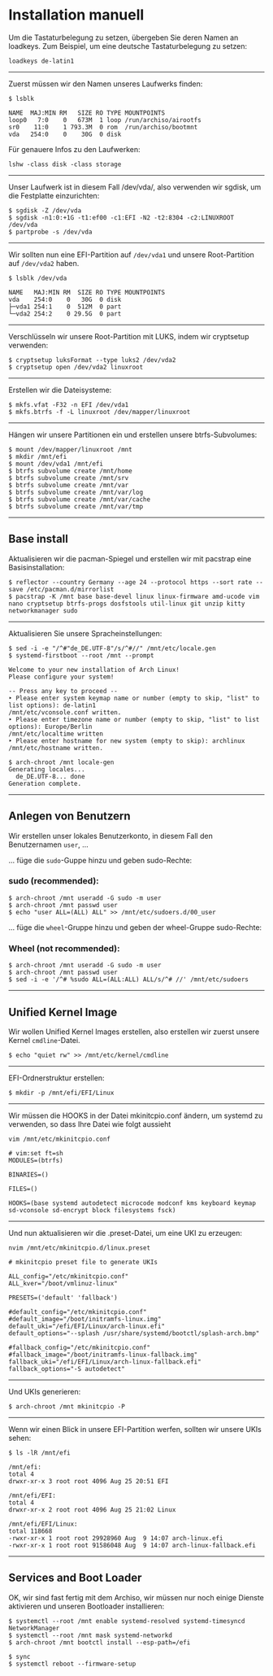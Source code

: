 # Installation manuell
Um die Tastaturbelegung zu setzen, übergeben Sie deren Namen an loadkeys. Zum Beispiel, um eine deutsche Tastaturbelegung zu setzen:
```
loadkeys de-latin1
```
---
Zuerst müssen wir den Namen unseres Laufwerks finden:
```
$ lsblk
```
```
NAME  MAJ:MIN RM   SIZE RO TYPE MOUNTPOINTS
loop0   7:0    0   673M  1 loop /run/archiso/airootfs
sr0    11:0    1 793.3M  0 rom  /run/archiso/bootmnt
vda   254:0    0    30G  0 disk 
```

Für genauere Infos zu den Laufwerken:
```
lshw -class disk -class storage
```

---

Unser Laufwerk ist in diesem Fall /dev/vda/, also verwenden wir sgdisk, um die Festplatte einzurichten:
```
$ sgdisk -Z /dev/vda
$ sgdisk -n1:0:+1G -t1:ef00 -c1:EFI -N2 -t2:8304 -c2:LINUXROOT /dev/vda
$ partprobe -s /dev/vda
```
---

Wir sollten nun eine EFI-Partition auf `/dev/vda1` und unsere Root-Partition auf `/dev/vda2` haben.

```
$ lsblk /dev/vda
```
```
NAME   MAJ:MIN RM  SIZE RO TYPE MOUNTPOINTS
vda    254:0    0   30G  0 disk 
├─vda1 254:1    0  512M  0 part 
└─vda2 254:2    0 29.5G  0 part
```

---

Verschlüsseln wir unsere Root-Partition mit LUKS, indem wir cryptsetup verwenden:

```
$ cryptsetup luksFormat --type luks2 /dev/vda2
$ cryptsetup open /dev/vda2 linuxroot
```
---

Erstellen wir die Dateisysteme:
```
$ mkfs.vfat -F32 -n EFI /dev/vda1
$ mkfs.btrfs -f -L linuxroot /dev/mapper/linuxroot
```

---

Hängen wir unsere Partitionen ein und erstellen unsere btrfs-Subvolumes:

```
$ mount /dev/mapper/linuxroot /mnt
$ mkdir /mnt/efi
$ mount /dev/vda1 /mnt/efi
$ btrfs subvolume create /mnt/home
$ btrfs subvolume create /mnt/srv
$ btrfs subvolume create /mnt/var
$ btrfs subvolume create /mnt/var/log
$ btrfs subvolume create /mnt/var/cache
$ btrfs subvolume create /mnt/var/tmp
```
---

## Base install

Aktualisieren wir die pacman-Spiegel und erstellen wir mit pacstrap eine Basisinstallation:
```
$ reflector --country Germany --age 24 --protocol https --sort rate --save /etc/pacman.d/mirrorlist
$ pacstrap -K /mnt base base-devel linux linux-firmware amd-ucode vim nano cryptsetup btrfs-progs dosfstools util-linux git unzip kitty networkmanager sudo
```

---

Aktualisieren Sie unsere Spracheinstellungen:
```
$ sed -i -e "/^#"de_DE.UTF-8"/s/^#//" /mnt/etc/locale.gen
$ systemd-firstboot --root /mnt --prompt
```

```
Welcome to your new installation of Arch Linux!
Please configure your system!

-- Press any key to proceed --
‣ Please enter system keymap name or number (empty to skip, "list" to list options): de-latin1
/mnt/etc/vconsole.conf written.
‣ Please enter timezone name or number (empty to skip, "list" to list options): Europe/Berlin
/mnt/etc/localtime written
‣ Please enter hostname for new system (empty to skip): archlinux
/mnt/etc/hostname written.

$ arch-chroot /mnt locale-gen
Generating locales...
  de_DE.UTF-8... done
Generation complete.
```
---
## Anlegen von Benutzern

Wir erstellen unser lokales Benutzerkonto, in diesem Fall den Benutzernamen `user`, ...

... füge die `sudo`-Guppe hinzu und geben sudo-Rechte:

### sudo (recommended):
```
$ arch-chroot /mnt useradd -G sudo -m user 
$ arch-chroot /mnt passwd user
$ echo "user ALL=(ALL) ALL" >> /mnt/etc/sudoers.d/00_user
```
... füge die `wheel`-Gruppe hinzu und geben der wheel-Gruppe sudo-Rechte:

### Wheel (not recommended):
```
$ arch-chroot /mnt useradd -G sudo -m user 
$ arch-chroot /mnt passwd user
$ sed -i -e '/^# %sudo ALL=(ALL:ALL) ALL/s/^# //' /mnt/etc/sudoers
```

---
## Unified Kernel Image

Wir wollen Unified Kernel Images erstellen, also erstellen wir zuerst unsere Kernel `cmdline`-Datei.

```
$ echo "quiet rw" >> /mnt/etc/kernel/cmdline
```
---

EFI-Ordnerstruktur erstellen:

```
$ mkdir -p /mnt/efi/EFI/Linux
```
---

Wir müssen die HOOKS in der Datei mkinitcpio.conf ändern, um systemd zu verwenden, so dass Ihre Datei wie folgt aussieht

```
vim /mnt/etc/mkinitcpio.conf
```

```
# vim:set ft=sh
MODULES=(btrfs)

BINARIES=()

FILES=()

HOOKS=(base systemd autodetect microcode modconf kms keyboard keymap sd-vconsole sd-encrypt block filesystems fsck)
```
---
Und nun aktualisieren wir die .preset-Datei, um eine UKI zu erzeugen:

```
nvim /mnt/etc/mkinitcpio.d/linux.preset
```
```
# mkinitcpio preset file to generate UKIs

ALL_config="/etc/mkinitcpio.conf"
ALL_kver="/boot/vmlinuz-linux"

PRESETS=('default' 'fallback')

#default_config="/etc/mkinitcpio.conf"
#default_image="/boot/initramfs-linux.img"
default_uki="/efi/EFI/Linux/arch-linux.efi"
default_options="--splash /usr/share/systemd/bootctl/splash-arch.bmp"

#fallback_config="/etc/mkinitcpio.conf"
#fallback_image="/boot/initramfs-linux-fallback.img"
fallback_uki="/efi/EFI/Linux/arch-linux-fallback.efi"
fallback_options="-S autodetect"
```
---

Und UKIs generieren:
```
$ arch-chroot /mnt mkinitcpio -P
```

---

Wenn wir einen Blick in unsere EFI-Partition werfen, sollten wir unsere UKIs sehen:
```
$ ls -lR /mnt/efi
```
```
/mnt/efi:
total 4
drwxr-xr-x 3 root root 4096 Aug 25 20:51 EFI

/mnt/efi/EFI:
total 4
drwxr-xr-x 2 root root 4096 Aug 25 21:02 Linux

/mnt/efi/EFI/Linux:
total 118668
-rwxr-xr-x 1 root root 29928960 Aug  9 14:07 arch-linux.efi
-rwxr-xr-x 1 root root 91586048 Aug  9 14:07 arch-linux-fallback.efi
```
---

## Services and Boot Loader

OK, wir sind fast fertig mit dem Archiso, wir müssen nur noch einige Dienste aktivieren und unseren Bootloader installieren:

```
$ systemctl --root /mnt enable systemd-resolved systemd-timesyncd NetworkManager
$ systemctl --root /mnt mask systemd-networkd
$ arch-chroot /mnt bootctl install --esp-path=/efi
```
```
$ sync
$ systemctl reboot --firmware-setup
```
